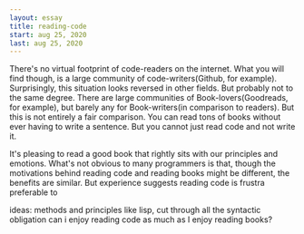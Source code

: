 ```yaml
---
layout: essay
title: reading-code
start: aug 25, 2020
last: aug 25, 2020
---
```


There's no virtual footprint of code-readers on the internet.
What you will find though, is a large community of code-writers(Github, for example).
Surprisingly, this situation looks reversed in other fields.
But probably not to the same degree.
There are large communities of Book-lovers(Goodreads, for example), but barely any for Book-writers(in comparison to readers).
But this is not entirely a fair comparison.
You can read tons of books without ever having to write a sentence.
But you cannot just read code and not write it.

It's pleasing to read a good book that rightly sits with our principles and emotions.
What's not obvious to many programmers is that, though the motivations behind reading code and reading books might be different, the benefits are similar.
But experience suggests reading code is frustra preferable to








ideas:
methods and principles
like lisp, cut through all the syntactic obligation
can i enjoy reading code as much as I enjoy reading books?
